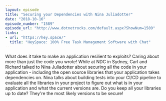 ```yaml
---
layout: episode
title: "Securing your Dependencies with Nina Juliadotter"
date: "2018-10-16"
episode_number: "1589"
episode_url: "http://www.dotnetrocks.com/default.aspx?ShowNum=1589"
links:
- url: "https://hey.space/"
  title: "HeySpace: 100% Free Task Management Software with Chat"
---
```


What does it take to make an application resilient to exploits? Caring about more than just the code you wrote! While at NDC in Sydney, Carl and Richard talked to Nina Juliadotter about securing all the code in your application - including the open source libraries that your application takes dependencies on. Nina talks about building tests into your CI/CD pipeline to evaluate all the libraries in your project to figure out what is in your application and what the current versions are. Do you keep all your libraries up to date? They're the most likely versions to be secure! 
